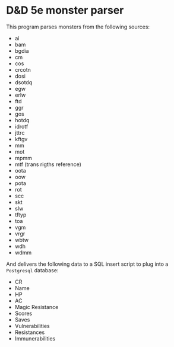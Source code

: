 # D&D 5e monster parser

This program parses monsters from the following sources:

- ai
- bam
- bgdia
- cm
- cos
- crcotn
- dosi
- dsotdq
- egw
- erlw
- ftd
- ggr
- gos
- hotdq
- idrotf
- jttrc
- kftgv
- mm
- mot
- mpmm
- mtf (trans rigths reference)
- oota
- oow
- pota
- rot
- scc
- skt
- slw
- tftyp
- toa
- vgm
- vrgr
- wbtw
- wdh
- wdmm

And delivers the following data to a SQL insert script to plug into a `Postgresql` database:

- CR
- Name
- HP
- AC
- Magic Resistance
- Scores
- Saves
- Vulnerabilities
- Resistances
- Immunerabilities
